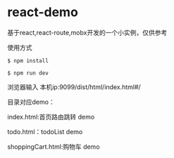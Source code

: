 # react-demo
基于react,react-route,mobx开发的一个小实例，仅供参考

使用方式

    $ npm install

    $ npm run dev

浏览器输入  本机ip:9099/dist/html/index.html#/

目录对应demo：

index.html:首页路由跳转 demo

todo.html：todoList demo

shoppingCart.html:购物车 demo